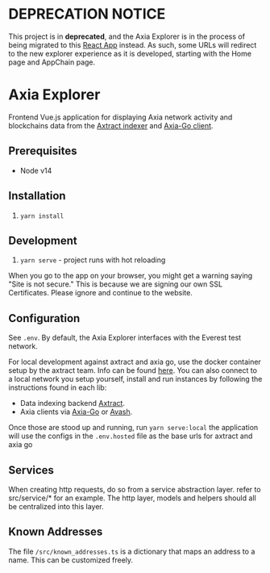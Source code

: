 # DEPRECATION NOTICE

This project is in **deprecated**, and the Axia Explorer is in the process of being migrated to this [React App](https://github.com/AxiaCoin/explorer-v2) instead. As such, some URLs will redirect to the new explorer experience as it is developed, starting with the Home page and AppChain page.

# Axia Explorer

Frontend Vue.js application for displaying Axia network activity and blockchains data from the [Axtract indexer](https://github.com/AxiaCoin/axtract) and [Axia-Go client](https://github.com/AxiaCoin/gecko).

## Prerequisites

-   Node v14

## Installation

1. `yarn install`

## Development

1. `yarn serve` - project runs with hot reloading

When you go to the app on your browser, you might get a warning saying "Site is not secure." This is because we are signing our own SSL Certificates. Please ignore and continue to the website.

## Configuration

See `.env`. By default, the Axia Explorer interfaces with the Everest test network.

For local development against axtract and axia go, use the docker container setup by the axtract team. Info can be
found [here](https://github.com/AxiaCoin/axtract#quick-start-with-standalone-mode). You can also connect to a local network you setup yourself, install and run
instances by following the instructions found in each lib:

-   Data indexing backend [Axtract](https://github.com/AxiaCoin/axtract).
-   Axia clients via [Axia-Go](https://github.com/AxiaCoin/gecko) or [Avash](https://github.com/AxiaCoin/avash).

Once those are stood up and running, run `yarn serve:local` the application will use the configs in the `.env.hosted` file as the base urls for axtract and axia go

## Services

When creating http requests, do so from a service abstraction layer. refer to src/service/\* for an example. The http layer, models and helpers should all be centralized into this layer.

## Known Addresses

The file `/src/known_addresses.ts` is a dictionary that maps an address to a name. This can be customized freely.
